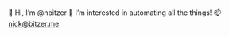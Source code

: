 👋 Hi, I’m @nbitzer
👀 I’m interested in automating all the things!
📫 nick@bitzer.me

<!---
nbitzer/nbitzer is a ✨ special ✨ repository because its `README.md` (this file) appears on your GitHub profile.
You can click the Preview link to take a look at your changes.
--->
